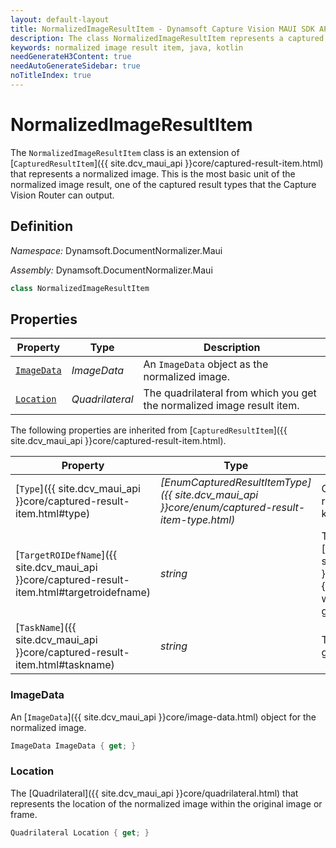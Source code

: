 ```yaml
---
layout: default-layout
title: NormalizedImageResultItem - Dynamsoft Capture Vision MAUI SDK API Reference
description: The class NormalizedImageResultItem represents a captured result item whose type is a normalized image. It stores the normalized image information.
keywords: normalized image result item, java, kotlin
needGenerateH3Content: true
needAutoGenerateSidebar: true
noTitleIndex: true
---
```


# NormalizedImageResultItem

The `NormalizedImageResultItem` class is an extension of [`CapturedResultItem`]({{ site.dcv_maui_api }}core/captured-result-item.html) that represents a normalized image. This is the most basic unit of the normalized image result, one of the captured result types that the Capture Vision Router can output. 

## Definition

*Namespace:* Dynamsoft.DocumentNormalizer.Maui

*Assembly:* Dynamsoft.DocumentNormalizer.Maui

```csharp
class NormalizedImageResultItem
```

## Properties

| Property | Type | Description |
| -------- | ---- | ----------- |
| [`ImageData`](#imagedata) | *ImageData* | An `ImageData` object as the normalized image. |
| [`Location`](#location) | *Quadrilateral* | The quadrilateral from which you get the normalized image result item. |

The following properties are inherited from [`CapturedResultItem`]({{ site.dcv_maui_api }}core/captured-result-item.html).

| Property | Type | Description |
| -------- | ---- | ----------- |
| [`Type`]({{ site.dcv_maui_api }}core/captured-result-item.html#type) | *[EnumCapturedResultItemType]({{ site.dcv_maui_api }}core/enum/captured-result-item-type.html)* | Get the type of the captured result item, indicating what kind of data it represents. |
| [`TargetROIDefName`]({{ site.dcv_maui_api }}core/captured-result-item.html#targetroidefname) | *string* | The name of the [`TargetROIDef`]({{ site.dcv_parameters_reference }}target-roi-def/){:target="_blank"} object which includes a task that generated the result. |
| [`TaskName`]({{ site.dcv_maui_api }}core/captured-result-item.html#taskname) | *string* | The name of the task that generated the result. |

### ImageData

An [`ImageData`]({{ site.dcv_maui_api }}core/image-data.html) object for the normalized image.

```csharp
ImageData ImageData { get; }
```

### Location

The [Quadrilateral]({{ site.dcv_maui_api }}core/quadrilateral.html) that represents the location of the normalized image within the original image or frame.

```csharp
Quadrilateral Location { get; }
```
